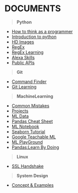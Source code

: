 # DOCUMENTS
> __Python__
  * [How to think as a programmer](https://www.freecodecamp.org/news/how-to-think-like-a-programmer-lessons-in-problem-solving-d1d8bf1de7d2/)
  * [Introduction to python](https://github.com/nikhilvkn/python-wiki/wiki/Python-Introduction)
  * [HD Images](https://unsplash.com/)
  * [RegEx](https://regex101.com/)
  * [RegEx Learning](https://regexone.com/)
  * [Alexa Skills](https://realpython.com/alexa-python-skill/)
  * [Public APIs](https://public-apis.xyz/)
  
>__Git__
  * [Command Finder](https://gitexplorer.com/)
  * [Git Learning](https://learngitbranching.js.org/)
  
>__MachineLearning__
  * [Common Mistakes](https://elitedatascience.com/beginner-mistakes)
  * [Projects](https://elitedatascience.com/machine-learning-projects-for-beginners)
  * [ML Data](https://www.kaggle.com/)
  * [Pandas Cheat Sheet](https://elitedatascience.com/python-cheat-sheet)
  * [ML Notebook](https://github.com/madewithml/lessons/tree/4ad626098aca25db5628fe67895e738d5a5c2c2a)
  * [Seaborn Tutorial](https://elitedatascience.com/python-seaborn-tutorial)
  * [Google Teachable ML](https://teachablemachine.withgoogle.com/)
  * [ML PlayGround](https://ml-playground.com/#)
  * [Pandas:Learn By Doing](https://pandas.pydata.org/pandas-docs/stable/getting_started/10min.html)
  
 >__Linux__
  * [SSL Handshake](https://www.thesslstore.com/blog/explaining-ssl-handshake/)
  
 >__System Design__
  * [Concept & Examples](https://github.com/donnemartin/system-design-primer)
  
